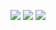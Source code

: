 ![](https://img.shields.io/badge/day%20📅-17-blue)   	![](https://img.shields.io/badge/stars%20⭐-33-yellow)   	![](https://img.shields.io/badge/days%20completed-16-red)